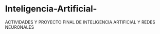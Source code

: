 # Inteligencia-Artificial-
ACTIVIDADES Y PROYECTO FINAL DE INTELIGENCIA ARTIFICIAL Y REDES NEURONALES 
